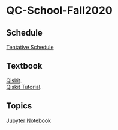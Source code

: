 # QC-School-Fall2020

## Schedule
[Tentative Schedule](https://docs.google.com/spreadsheets/d/1em7vajYeY0jz7UFBy0MV8JwM2wD3-tMpvkSX6vIPxCc/edit?usp=sharing)

## Textbook
[Qiskit](https://qiskit.org/textbook/preface.html).   
[Qiskit Tutorial](https://qiskit.org/documentation/getting_started.html).  

## Topics
[Jupyter Notebook](https://nbviewer.jupyter.org/github/khanalg44/QuantumMachineLearning/tree/master/notebooks/)

